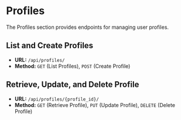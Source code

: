 # Profiles

The Profiles section provides endpoints for managing user profiles.

## List and Create Profiles

- **URL:** `/api/profiles/`
- **Method:** `GET` (List Profiles), `POST` (Create Profile)


## Retrieve, Update, and Delete Profile

- **URL:** `/api/profiles/{profile_id}/`
- **Method:** `GET` (Retrieve Profile), `PUT` (Update Profile), `DELETE` (Delete Profile)

